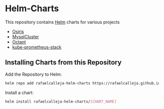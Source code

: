 # Helm-Charts

This repository contains [Helm](https://helm.sh) charts for various projects

- [Osiris](https://github.com/rafaelcalleja/helm-charts/tree/master/charts/osiris)
- [MysqlCluster](https://github.com/rafaelcalleja/helm-charts/tree/master/charts/mysql-cluster)
- [Octant](https://github.com/rafaelcalleja/helm-charts/tree/master/charts/octant)
- [kube-prometheus-stack](https://github.com/rafaelcalleja/helm-charts/tree/master/charts/kube-prometheus-stack)

## Installing Charts from this Repository

Add the Repository to Helm:

```sh
helm repo add rafaelcalleja-helm-charts https://rafaelcalleja.github.io/helm-charts
```

Install a chart:

```sh
helm install rafaelcalleja-helm-charts/[CHART_NAME]
```
